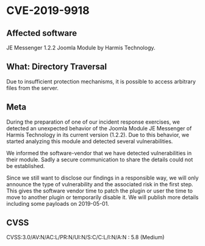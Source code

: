 # CVE-2019-9918

## Affected software
JE Messenger 1.2.2 Joomla Module by Harmis Technology.

## What: Directory Traversal
Due to insufficient protection mechanisms, it is possible to access arbitrary files from the server.

## Meta
During the preparation of one of our incident response exercises, we detected an unexpected behavior of the Joomla Module JE Messenger of Harmis Technology in its current version (1.2.2). Due to this behavior, we started analyzing this module and detected several vulnerabilities.

We informed the software-vendor that we have detected vulnerabilities in their module. Sadly a secure communication to share the details could not be established.

Since we still want to disclose our findings in a responsible way, we will only announce the type of vulnerability and the associated risk in the first step. This gives the software vendor time to patch the plugin or user the time to move to another plugin or temporarily disable it. We will publish more details including some payloads on 2019-05-01.

## CVSS
CVSS:3.0/AV:N/AC:L/PR:N/UI:N/S:C/C:L/I:N/A:N : 5.8 (Medium)
